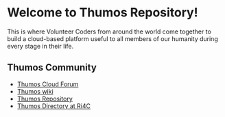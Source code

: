 # Welcome to Thumos Repository!
This is where Volunteer Coders from around the world come together to build a cloud-based platform useful to all members of our humanity during every stage in their life.
## Thumos Community
- [Thumos Cloud Forum](https://groups.google.com/forum/#!forum/thumos-cloud)
- [Thumos wiki](https://github.com/ri4c/Thumos/wiki)
- [Thumos Repository](https://github.com/ri4c/Thumos)
- [Thumos Directory at Ri4C](https://ri4c.com/thumos/)
